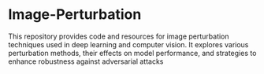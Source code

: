 # Image-Perturbation
This repository provides code and resources for image perturbation techniques used in deep learning and computer vision. It explores various perturbation methods, their effects on model performance, and strategies to enhance robustness against adversarial attacks
